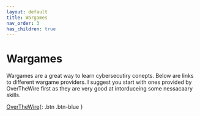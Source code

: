 ```yaml
---
layout: default
title: Wargames
nav_order: 3
has_children: true
---
```

# Wargames

Wargames are a great way to learn cybersecutiry conepts. Below are links to different wargame providers. I suggest you start with ones provided by OverTheWire first as they are very good at intorduceing some nessacaary skills. 

[OverTheWire](https://twinston-66.github.io/HackThePlanet/Wargames/OverTheWire/){: .btn .btn-blue }


